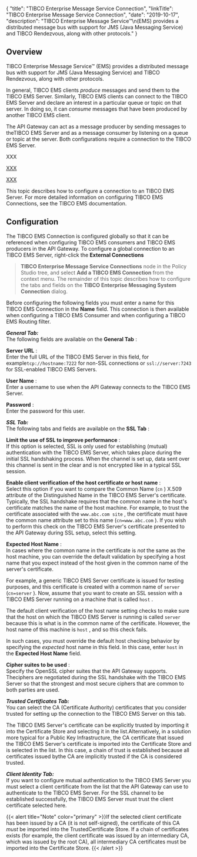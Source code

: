 {
"title": "TIBCO Enterprise Message Service Connection",
"linkTitle": "TIBCO Enterprise Message Service Connection",
"date": "2019-10-17",
"description": "TIBCO Enterprise Message Service™\\n(EMS) provides a distributed message bus with support for JMS (Java Messaging Service) and TIBCO Rendezvous, along with other protocols."
}
<div id="p_connector_ems_connection_overview">

Overview
--------

TIBCO Enterprise Message Service™
(EMS) provides a distributed message bus with support for JMS (Java Messaging Service) and TIBCO Rendezvous, along with other protocols.

In general, TIBCO EMS clients *produce*
messages and send them to the TIBCO EMS Server. Similarly, TIBCO EMS clients can connect to the TIBCO EMS Server and declare an interest in a particular queue or topic on that server. In doing so, it can *consume*
messages that have been produced by another TIBCO EMS client.

The API Gateway can act as a message producer by sending messages to theTIBCO EMS Server and as a message consumer by listening on a queue or topic at the server. Both configurations require a connection to the TIBCO EMS Server.

XXX

[XXX](connector_ems_consumer.htm)

[XXX](connector_ems_filter.htm)

This topic describes how to configure a connection to an TIBCO EMS Server. For more detailed information on configuring TIBCO EMS Connections, see the TIBCO EMS documentation.

</div>

<div id="p_connector_ems_connection_conf">

Configuration
-------------

The TIBCO EMS Connection is configured globally so that it can be referenced when configuring TIBCO EMS consumers and TIBCO EMS producers in the API Gateway. To configure a global connection to an TIBCO EMS Server, right-click the **External Connections**
>**TIBCO Enterprise Message Service Connections**
node in the Policy Studio tree, and select **Add a TIBCO EMS Connection**
from the context menu. The remainder of this topic describes how to configure the tabs and fields on the **TIBCO Enterprise Messaging System Connection**
dialog.

Before configuring the following fields you must enter a name for this TIBCO EMS Connection in the **Name**
field. This connection is then available when configuring a TIBCO EMS Consumer and when configuring a TIBCO EMS Routing filter.

***General Tab:***\
The following fields are available on the **General Tab**
:

**Server URL**
:\
Enter the full URL of the TIBCO EMS Server in this field, for example`tcp://hostname:7222`
for non-SSL connections or `ssl://server:7243`
for SSL-enabled TIBCO EMS Servers.

**User Name**
:\
Enter a username to use when the API Gateway connects to the TIBCO EMS Server.

**Password**
:\
Enter the password for this user.

***SSL Tab:***\
The following tabs and fields are available on the **SSL Tab**
:

**Limit the use of SSL to improve performance**
:\
If this option is selected, SSL is only used for establishing (mutual) authentication with the TIBCO EMS Server, which takes place during the initial SSL handshaking process. When the channel is set up, data sent over this channel is sent in the clear and is not encrypted like in a typical SSL session.

**Enable client verification of the host certificate or host name**
:\
Select this option if you want to compare the Common Name (`cn`
) X.509 attribute of the Distinguished Name in the TIBCO EMS Server's certificate. Typically, the SSL handshake requires that the common name in the host's certificate matches the name of the host machine. For example, to trust the certificate associated with the `www.abc.com site`
, the certificate must have the common name attribute set to this name (`cn=www.abc.com`
). If you wish to perform this check on the TIBCO EMS Server's certificate presented to the API Gateway during SSL setup, select this setting.

**Expected Host Name**
:\
In cases where the common name in the certificate is *not*
the same as the host machine, you can override the default validation by specifying a host name that you expect instead of the host given in the common name of the server's certificate.

For example, a generic TIBCO EMS Server certificate is issued for testing purposes, and this certificate is created with a common name of `server`
(`cn=server`
). Now, assume that you want to create an SSL session with a TIBCO EMS Server running on a machine that is called `host`
.

The default client verification of the host name setting checks to make sure that the host on which the TIBCO EMS Server is running is called `server`
because this is what is in the common name of the certificate. However, the host name of this machine is `host`
, and so this check fails.

In such cases, you must override the default host checking behavior by specifying the *expected*
host name in this field. In this case, enter `host`
in the **Expected Host Name**
field.

**Cipher suites to be used**
:\
Specify the OpenSSL cipher suites that the API Gateway supports. Theciphers are negotiated during the SSL handshake with the TIBCO EMS Server so that the strongest and most secure ciphers that are common to both parties are used.

***Trusted Certificates Tab:***\
You can select the CA (Certificate Authority) certificates that you consider trusted for setting up the connection to the TIBCO EMS Server on this tab.

The TIBCO EMS Server's certificate can be explicitly trusted by importing it into the Certificate Store and selecting it in the list.Alternatively, in a solution more typical for a Public Key Infrastructure, the CA certificate that issued the TIBCO EMS Server's certificate is imported into the Certificate Store and is selected in the list. In this case, a chain of trust is established because all certificates issued bythe CA are implicitly trusted if the CA is considered trusted.

***Client Identity Tab:***\
If you want to configure mutual authentication to the TIBCO EMS Server you must select a client certificate from the list that the API Gateway can use to authenticate to the TIBCO EMS Server. For the SSL channel to be established successfully, the TIBCO EMS Server must trust the client certificate selected here.

{{< alert title="Note" color="primary" >}}If the selected client certificate has been issued by a CA (it is not self-signed), the certificate of this CA *must*
be imported into the TrustedCertificate Store. If a chain of certificates exists (for example, the client certificate was issued by an intermediary CA, which was issued by the root CA), all intermediary CA certificates must be imported into the Certificate Store. {{< /alert >}}

</div>
